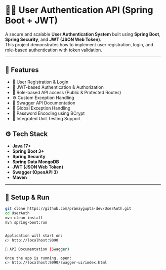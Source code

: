 # 🧑‍💻 User Authentication API (Spring Boot + JWT)

A secure and scalable **User Authentication System** built using **Spring Boot**, **Spring Security**, and **JWT (JSON Web Token)**.  
This project demonstrates how to implement user registration, login, and role-based authentication with token validation.

---

## 🚀 Features

- 🔐 User Registration & Login
- 🪪 JWT-based Authentication & Authorization
- 🧱 Role-based API access (Public & Protected Routes)
- ⚙️ Custom Exception Handling
- 📜 Swagger API Documentation
- 🧰 Global Exception Handling
- 🧾 Password Encoding using BCrypt
- 🧪 Integrated Unit Testing Support

## ⚙️ Tech Stack

- **Java 17+**
- **Spring Boot 3+**
- **Spring Security**
- **Spring Data MongoDB**
- **JWT (JSON Web Token)**
- **Swagger (OpenAPI 3)**
- **Maven**

---

## 🧰 Setup & Run

```bash
git clone https://github.com/pranaygupta-dev/UserAuth.git
cd UserAuth
mvn clean install
mvn spring-boot:run


Application will start on:
👉 http://localhost:9090

📘 API Documentation (Swagger)

Once the app is running, open:
👉 http://localhost:9090/swagger-ui/index.html
